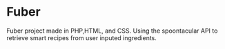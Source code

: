 # Fuber
Fuber project made in PHP,HTML, and CSS.  Using the spoontacular API to retrieve smart recipes from user inputed ingredients.  
